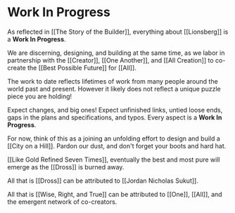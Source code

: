 # Work In Progress

As reflected in [[The Story of the Builder]], everything about [[Lionsberg]] is a **Work In Progress**. 

We are discerning, designing, and building at the same time, as we labor in partnership with the [[Creator]], [[One Another]], and [[All Creation]] to co-create the [[Best Possible Future]] for [[All]]. 

The work to date reflects lifetimes of work from many people around the world past and present. However it likely does not reflect a unique puzzle piece you are holding! 

Expect changes, and big ones! Expect unfinished links, untied loose ends, gaps in the plans and specifications, and typos. Every aspect is a **Work In Progress**. 

For now, think of this as a joining an unfolding effort to design and build a [[City on a Hill]]. Pardon our dust, and don't forget your boots and hard hat. 

[[Like Gold Refined Seven Times]], eventually the best and most pure will emerge as the [[Dross]] is burned away. 

All that is [[Dross]] can be attributed to [[Jordan Nicholas Sukut]]. 

All that is [[Wise, Right, and True]] can be attributed to [[One]], [[All]], and the emergent network of co-creators. 